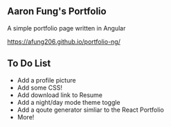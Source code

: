 ## Aaron Fung's Portfolio

A simple portfolio page written in Angular

https://afung206.github.io/portfolio-ng/

## To Do List
- Add a profile picture
- Add some CSS!
- Add download link to Resume
- Add a night/day mode theme toggle
- Add a qoute generator simliar to the React Portfolio
- More!